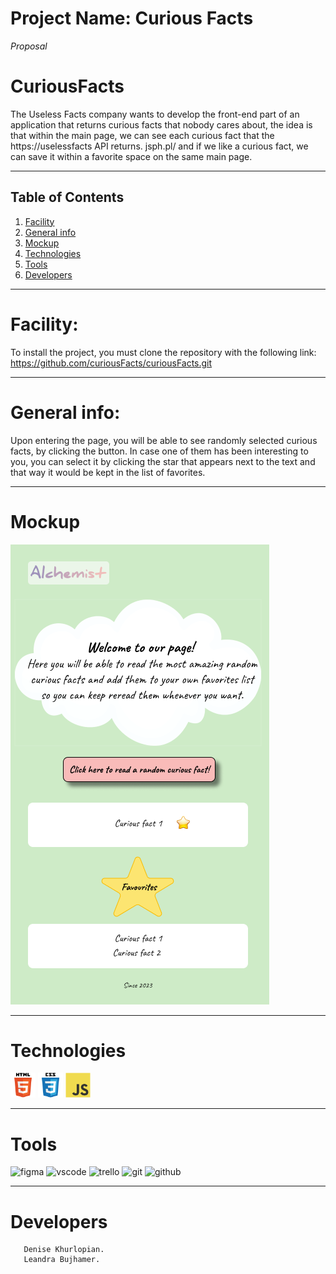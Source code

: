 # Project Name: Curious Facts
_Proposal_
# CuriousFacts

The Useless Facts company wants to develop the front-end part of an application that returns curious facts that nobody cares about, the idea is that within the main page, we can see each curious fact that the https://uselessfacts API returns. jsph.pl/ and if we like a curious fact, we can save it within a favorite space on the same main page.

---
## Table of Contents

1. [Facility](#facility)
2. [General info](#general-info)
3. [Mockup](#mockup)
4. [Technologies](#technologies)
5. [Tools](#tools)
6. [Developers](#developers)


---

# Facility:
To install the project, you must clone the repository with the following link: https://github.com/curiousFacts/curiousFacts.git

---
# General info:
Upon entering the page, you will be able to see randomly selected curious facts, by clicking the button.
In case one of them has been interesting to you, you can select it by clicking the star that appears next to the text and that way it would be kept in the list of favorites.

---

# Mockup
![Mobile page](templates/mobile.png)

---

# Technologies
<div> <img src="https://raw.githubusercontent.com/devicons/devicon/master/icons/html5/html5-original-wordmark.svg" alt="html5" width="40" height="40"/>
<img src="https://raw.githubusercontent.com/devicons/devicon/master/icons/css3/css3-original-wordmark.svg" alt="css3" width="40" height="40"/>
<img src="https://raw.githubusercontent.com/devicons/devicon/master/icons/javascript/javascript-original.svg" alt="javascript" width="40" height="40"/> </div>

---

# Tools
<div>
<img src="https://www.vectorlogo.zone/logos/figma/figma-icon.svg" alt="figma" width="40" height="40"/>
<img src="https://w7.pngwing.com/pngs/512/824/png-transparent-visual-studio-code-hd-logo-thumbnail.png" alt="vscode" width="40" heigth="40"/>
<img src="https://w7.pngwing.com/pngs/115/721/png-transparent-trello-social-icons-icon.png" alt="trello" width="40" heigth="40"/>
<img src="https://www.vectorlogo.zone/logos/git-scm/git-scm-icon.svg" alt="git" width="40" height="40"/>
<img src="https://cdn-icons-png.flaticon.com/512/25/25231.png" alt="github" width="40" heigth="40"/> </div>

---

# Developers

       Denise Khurlopian.
       Leandra Bujhamer.
